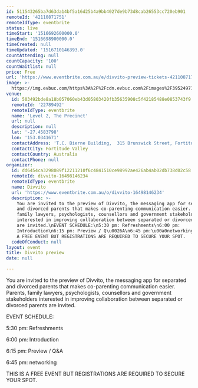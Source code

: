 ```yaml
---
id: 511543265ba7d63da14bf5a16d25b4a9bb4027de9b73d8cab26553cc720eb901
remoteId: '42110871751'
remoteIdType: eventbrite
status: live
timeStart: '1516692600000.0'
timeEnd: '1516698900000.0'
timeCreated: null
timeUpdated: '1516710146393.0'
countAttending: null
countCapacity: '100'
countWaitlist: null
price: Free
url: 'https://www.eventbrite.com.au/e/divvito-preview-tickets-42110871751?aff=ebapi'
image: >-
  https://img.evbuc.com/https%3A%2F%2Fcdn.evbuc.com%2Fimages%2F39524971%2F214820510540%2F1%2Foriginal.jpg?s=fb067008172c8360dc4d2d85d6f6e86b
venue:
  id: 503492bde8a18b057060eb43d05803420fb35635908c5f42185488e0853743f9
  remoteId: '22789492'
  remoteIdType: eventbrite
  name: 'Level 2, The Precinct'
  url: null
  description: null
  lat: '-27.4583798'
  lon: '153.0341671'
  contactAddress: 'T.C. Bierne Building,  315 Brunswick Street, Fortitude Valley, Qld 4006'
  contactCity: Fortitude Valley
  contactCountry: Australia
  contactPhone: null
organizer:
  id: dd6454ca3298089f12211210f6c4841510ce98992ae426ab4ab02db738d02c58
  remoteId: divvito-16498146234
  remoteIdType: eventbrite
  name: Divvito
  url: 'https://www.eventbrite.com.au/o/divvito-16498146234'
  description: >-
    You are invited to the preview of Divvito, the messaging app for separated
    and divorced parents that makes co-parenting communication easier. Parents,
    family lawyers, psychologists, counsellors and government stakeholders
    interested in improving collaboration between separated or divorced parents
    are invited.\nEVENT SCHEDULE:\n5:30 pm: Refreshments\n6:00 pm:
    Introduction\n6:15 pm: Preview / Q\u0026A\n6:45 pm:\u00a0networking\nTHIS IS
    A FREE EVENT BUT REGISTRATIONS ARE REQUIRED TO SECURE YOUR SPOT.
  codeOfConduct: null
layout: event
title: Divvito preview
date: null

---
```

<P CLASS="p1">You are invited to the preview of Divvito, the messaging app for separated and divorced parents that makes co-parenting communication easier. Parents, family lawyers, psychologists, counsellors and government stakeholders interested in improving collaboration between separated or divorced parents are invited.</P>
<P CLASS="p1">EVENT SCHEDULE:</P>
<P CLASS="p1">5:30 pm: Refreshments</P>
<P CLASS="p1">6:00 pm: Introduction</P>
<P CLASS="p1">6:15 pm: Preview / Q&A</P>
<P CLASS="p1">6:45 pm: <SPAN>networking</SPAN></P>
<P CLASS="p1">THIS IS A FREE EVENT BUT REGISTRATIONS ARE REQUIRED TO SECURE YOUR SPOT.  </P>

